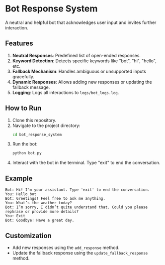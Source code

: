 # Bot Response System

A neutral and helpful bot that acknowledges user input and invites further interaction.

## Features
1. **Neutral Responses**: Predefined list of open-ended responses.
2. **Keyword Detection**: Detects specific keywords like "bot", "hi", "hello", etc.
3. **Fallback Mechanism**: Handles ambiguous or unsupported inputs gracefully.
4. **Dynamic Responses**: Allows adding new responses or updating the fallback message.
5. **Logging**: Logs all interactions to `logs/bot_logs.log`.

## How to Run
1. Clone this repository.
2. Navigate to the project directory:
   ```bash
   cd bot_response_system
   ```
3. Run the bot:
   ```bash
   python bot.py
   ```
4. Interact with the bot in the terminal. Type "exit" to end the conversation.

## Example
```
Bot: Hi! I'm your assistant. Type 'exit' to end the conversation.
You: Hello bot
Bot: Greetings! Feel free to ask me anything.
You: What’s the weather today?
Bot: I’m sorry, I didn’t quite understand that. Could you please rephrase or provide more details?
You: Exit
Bot: Goodbye! Have a great day.
```

## Customization
- Add new responses using the `add_response` method.
- Update the fallback response using the `update_fallback_response` method.